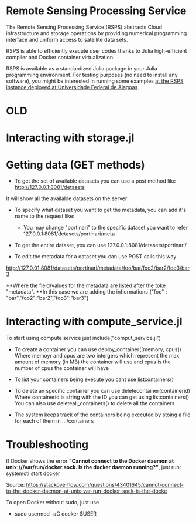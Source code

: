 # Remote Sensing Processing Service

The Remote Sensing Processing Service (RSPS) abstracts Cloud infrastructure and storage operations by providing numerical programming interface and uniform access to satellite data sets.

RSPS is able to efficiently execute user codes thanks to Julia high-efficient compiler and Docker container virtualization. 

RSPS is available as a standardized Julia package in your Julia programming environment. For testing purposes (no need to install any software), you might be interested in running some examples [at the RSPS instance deployed at Universidade Federal de Alagoas](TODO).




# OLD


# Interacting with storage.jl

# Getting data (GET methods)

* To get the set of available datasets you can use a post method like
http://127.0.0.1:8081/detasets

It will show all the available datasets on the server

* To specify what dataset you want to get the metadata, you can add it's name to the request like:
  * You may change "portinari" to the specific dataset you want to refer
127.0.0.1:8081/detasets/portinari/meta

* To get the entire dataset,  you can use
127.0.0.1:8081/detasets/portinari/

* To edit the metadata for a dataset you can use POST calls this way

http://127.0.01:8081/datasets/portinari/metadata/foo/bar/foo2/bar2/foo3/bar3

  **Where the field/values for the metadata are listed after the toke "metadata".
  **In this case we are adding the infiormations {"foo" : "bar","foo2":"bar2","foo3":"bar3"}



# Interacting with compute_service.jl

To start using compute service just include("comput_service.jl")

* To create a container you can use deploy_container([memory, cpus])
Where memoyr and cpus are two intergers which represent the max amount of memory (in MB) the container will use and cpus is the number of cpus the container will have

* To list your containers being execute you cant use listcontainers()

* To delete an specific container you can use deletecontainer(containerid)
Where containerid is  string with the ID you can get using listcontainers()
	You can also use deleteall_containers() to delete all the containers

* The system keeps track of the containers being executed by stoing a file for each of them in .../containers

# Troubleshooting

If Docker shows the error **"Cannot connect to the Docker daemon at unix:///var/run/docker.sock. Is the docker daemon running?"**, just run:
systemctl start docker

Source: https://stackoverflow.com/questions/43401645/cannot-connect-to-the-docker-daemon-at-unix-var-run-docker-sock-is-the-docke


To open Docker without sudo, just use

*  sudo usermod -aG docker $USER
